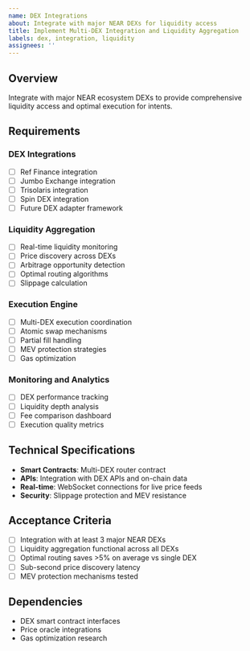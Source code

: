 ```yaml
---
name: DEX Integrations
about: Integrate with major NEAR DEXs for liquidity access
title: Implement Multi-DEX Integration and Liquidity Aggregation
labels: dex, integration, liquidity
assignees: ''
---
```


## Overview
Integrate with major NEAR ecosystem DEXs to provide comprehensive liquidity access and optimal execution for intents.

## Requirements

### DEX Integrations
- [ ] Ref Finance integration
- [ ] Jumbo Exchange integration
- [ ] Trisolaris integration
- [ ] Spin DEX integration
- [ ] Future DEX adapter framework

### Liquidity Aggregation
- [ ] Real-time liquidity monitoring
- [ ] Price discovery across DEXs
- [ ] Arbitrage opportunity detection
- [ ] Optimal routing algorithms
- [ ] Slippage calculation

### Execution Engine
- [ ] Multi-DEX execution coordination
- [ ] Atomic swap mechanisms
- [ ] Partial fill handling
- [ ] MEV protection strategies
- [ ] Gas optimization

### Monitoring and Analytics
- [ ] DEX performance tracking
- [ ] Liquidity depth analysis
- [ ] Fee comparison dashboard
- [ ] Execution quality metrics

## Technical Specifications
- **Smart Contracts**: Multi-DEX router contract
- **APIs**: Integration with DEX APIs and on-chain data
- **Real-time**: WebSocket connections for live price feeds
- **Security**: Slippage protection and MEV resistance

## Acceptance Criteria
- [ ] Integration with at least 3 major NEAR DEXs
- [ ] Liquidity aggregation functional across all DEXs
- [ ] Optimal routing saves >5% on average vs single DEX
- [ ] Sub-second price discovery latency
- [ ] MEV protection mechanisms tested

## Dependencies
- DEX smart contract interfaces
- Price oracle integrations
- Gas optimization research
